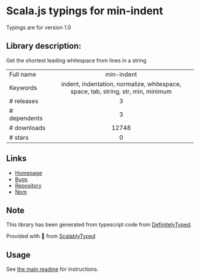 
# Scala.js typings for min-indent

Typings are for version 1.0

## Library description:
Get the shortest leading whitespace from lines in a string

|                    |                 |
| ------------------ | :-------------: |
| Full name          | min-indent |
| Keywords           | indent, indentation, normalize, whitespace, space, tab, string, str, min, minimum |
| # releases         | 3 |
| # dependents       | 3 |
| # downloads        | 12748 |
| # stars            | 0 |

## Links
- [Homepage](https://github.com/thejameskyle/min-indent#readme)
- [Bugs](https://github.com/thejameskyle/min-indent/issues)
- [Repository](https://github.com/thejameskyle/min-indent)
- [Npm](https://www.npmjs.com/package/min-indent)
    


## Note
This library has been generated from typescript code from [DefinitelyTyped](https://definitelytyped.org).

Provided with :purple_heart: from [ScalablyTyped](https://github.com/oyvindberg/ScalablyTyped)

## Usage
See [the main readme](../../readme.md) for instructions.


